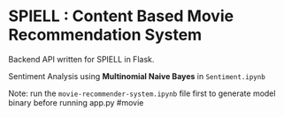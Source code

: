 # SPIELL : Content Based Movie Recommendation System

Backend API written for SPIELL in Flask.

Sentiment Analysis using **Multinomial Naive Bayes** in `Sentiment.ipynb`

Note: run the `movie-recommender-system.ipynb` file first to generate model binary before running app.py
#movie 
